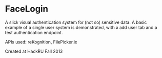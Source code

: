 FaceLogin
===============

A slick visual authentication system for (not so) sensitive data.
A basic example of a single user system is demonstrated, with a add user tab and a test authentication endpoint.

APIs used: reKognition, FilePicker.io

Created at HackRU Fall 2013

